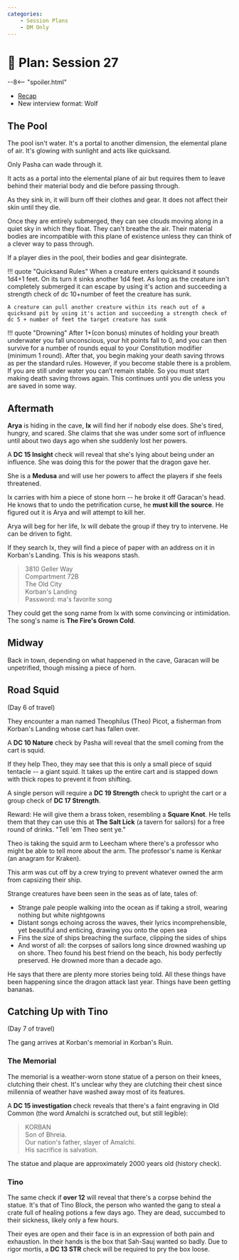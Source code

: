 ```yaml
---
categories:
    - Session Plans
    - DM Only
---
```


# 🔐 Plan: Session 27

--8<-- "spoiler.html"

- [Recap](../sessions/session-26.md)
- New interview format: Wolf

## The Pool

The pool isn't water. It's a portal to another dimension, the elemental plane of air. It's glowing with sunlight and acts like quicksand.

Only Pasha can wade through it.

It acts as a portal into the elemental plane of air but requires them to leave behind their material body and die before passing through.

As they sink in, it will burn off their clothes and gear. It does not affect their skin until they die.

Once they are entirely submerged, they can see clouds moving along in a quiet sky in which they float. They can't breathe the air. Their material bodies are incompatible with this plane of existence unless they can think of a clever way to pass through.

If a player dies in the pool, their bodies and gear disintegrate.

!!! quote "Quicksand Rules"
    When a creature enters quicksand it sounds 1d4+1 feet. On its turn it sinks another 1d4 feet. As long as the creature isn't completely submerged it can escape by using it's action and succeeding a strength check of dc 10+number of feet the creature has sunk.

    A creature can pull another creature within its reach out of a quicksand pit by using it's action and succeeding a strength check of dc 5 + number of feet the target creature has sunk

!!! quote "Drowning"
    After 1+(con bonus) minutes of holding your breath underwater you fall unconscious, your hit points fall to 0, and you can then survive for a number of rounds equal to your Constitution modifier (minimum 1 round). After that, you begin making your death saving throws as per the standard rules. However, if you become stable there is a problem. If you are still under water you can’t remain stable. So you must start making death saving throws again. This continues until you die unless you are saved in some way.

## Aftermath

**Arya** is hiding in the cave, **Ix** will find her if nobody else does. She's tired, hungry, and scared. She claims that she was under some sort of influence until about two days ago when she suddenly lost her powers.

A **DC 15 Insight** check will reveal that she's lying about being under an influence. She was doing this for the power that the dragon gave her.

She is a **Medusa** and will use her powers to affect the players if she feels threatened.

Ix carries with him a piece of stone horn -- he broke it off Garacan's head. He knows that to undo the petrification curse, he **must kill the source**. He figured out it is Arya and will attempt to kill her.

Arya will beg for her life, Ix will debate the group if they try to intervene. He can be driven to fight.

If they search Ix, they will find a piece of paper with an address on it in Korban's Landing. This is his weapons stash.

> 3810 Geller Way  
> Compartment 72B  
> The Old City  
> Korban's Landing  
> Password: ma's favorite song

They could get the song name from Ix with some convincing or intimidation. The song's name is **The Fire's Grown Cold**.

## Midway

Back in town, depending on what happened in the cave, Garacan will be unpetrified, though missing a piece of horn.

## Road Squid

(Day 6 of travel)

They encounter a man named Theophilus (Theo) Picot, a fisherman from Korban's Landing whose cart has fallen over.

A **DC 10 Nature** check by Pasha will reveal that the smell coming from the cart is squid.

If they help Theo, they may see that this is only a small piece of squid tentacle -- a giant squid. It takes up the entire cart and is stapped down with thick ropes to prevent it from shifting.

A single person will require a **DC 19 Strength** check to upright the cart or a group check of **DC 17 Strength**.

Reward: He will give them a brass token, resembling a **Square Knot**. He tells them that they can use this at **The Salt Lick** (a tavern for sailors) for a free round of drinks. "Tell 'em Theo sent ye."

Theo is taking the squid arm to Leecham where there's a professor who might be able to tell more about the arm. The professor's name is Kenkar (an anagram for Kraken).

This arm was cut off by a crew trying to prevent whatever owned the arm from capsizing their ship.

Strange creatures have been seen in the seas as of late, tales of:

- Strange pale people walking into the ocean as if taking a stroll, wearing nothing but white nightgowns
- Distant songs echoing across the waves, their lyrics incomprehensible, yet beautiful and enticing, drawing you onto the open sea
- Fins the size of ships breaching the surface, clipping the sides of ships
- And worst of all: the corpses of sailors long since drowned washing up on shore. Theo found his best friend on the beach, his body perfectly preserved. He drowned more than a decade ago.

He says that there are plenty more stories being told. All these things have been happening since the dragon attack last year. Things have been getting bananas.

## Catching Up with Tino

(Day 7 of travel)

The gang arrives at Korban's memorial in Korban's Ruin.

### The Memorial

The memorial is a weather-worn stone statue of a person on their knees, clutching their chest. It's unclear why they are clutching their chest since millennia of weather have washed away most of its features.

A **DC 15 investigation** check reveals that there's a faint engraving in Old Common (the word Amalchi is scratched out, but still legible):

> KORBAN  
> Son of Bhreia.  
> Our nation's father, slayer of Amalchi.  
> His sacrifice is salvation.

The statue and plaque are approximately 2000 years old (history check).

### Tino

The same check if **over 12** will reveal that there's a corpse behind the statue. It's that of Tino Block, the person who wanted the gang to steal a crate full of healing potions a few days ago. They are dead, succumbed to their sickness, likely only a few hours.

Their eyes are open and their face is in an expression of both pain and exhaustion. In their hands is the box that Sah-Sauj wanted so badly. Due to rigor mortis, a **DC 13 STR** check will be required to pry the box loose.
